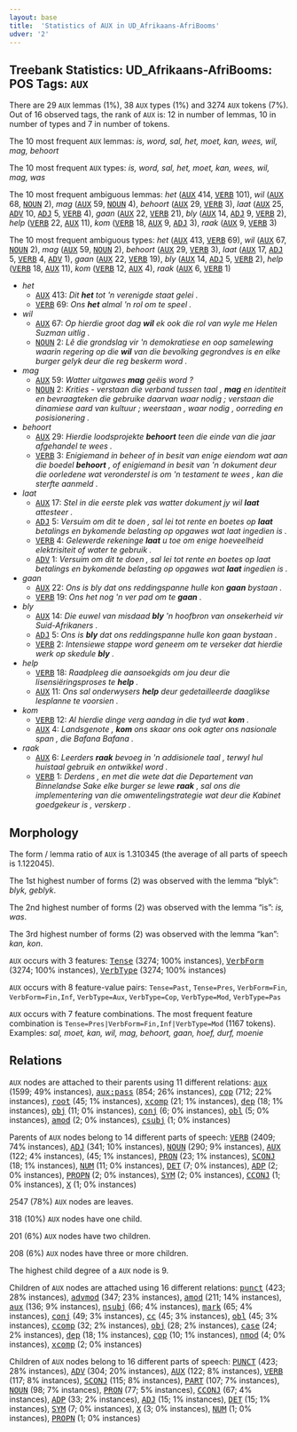 ```yaml
---
layout: base
title:  'Statistics of AUX in UD_Afrikaans-AfriBooms'
udver: '2'
---
```


## Treebank Statistics: UD_Afrikaans-AfriBooms: POS Tags: `AUX`

There are 29 `AUX` lemmas (1%), 38 `AUX` types (1%) and 3274 `AUX` tokens (7%).
Out of 16 observed tags, the rank of `AUX` is: 12 in number of lemmas, 10 in number of types and 7 in number of tokens.

The 10 most frequent `AUX` lemmas: <em>is, word, sal, het, moet, kan, wees, wil, mag, behoort</em>

The 10 most frequent `AUX` types:  <em>is, word, sal, het, moet, kan, wees, wil, mag, was</em>

The 10 most frequent ambiguous lemmas: <em>het</em> (<tt><a href="af_afribooms-pos-AUX.html">AUX</a></tt> 414, <tt><a href="af_afribooms-pos-VERB.html">VERB</a></tt> 101), <em>wil</em> (<tt><a href="af_afribooms-pos-AUX.html">AUX</a></tt> 68, <tt><a href="af_afribooms-pos-NOUN.html">NOUN</a></tt> 2), <em>mag</em> (<tt><a href="af_afribooms-pos-AUX.html">AUX</a></tt> 59, <tt><a href="af_afribooms-pos-NOUN.html">NOUN</a></tt> 4), <em>behoort</em> (<tt><a href="af_afribooms-pos-AUX.html">AUX</a></tt> 29, <tt><a href="af_afribooms-pos-VERB.html">VERB</a></tt> 3), <em>laat</em> (<tt><a href="af_afribooms-pos-AUX.html">AUX</a></tt> 25, <tt><a href="af_afribooms-pos-ADV.html">ADV</a></tt> 10, <tt><a href="af_afribooms-pos-ADJ.html">ADJ</a></tt> 5, <tt><a href="af_afribooms-pos-VERB.html">VERB</a></tt> 4), <em>gaan</em> (<tt><a href="af_afribooms-pos-AUX.html">AUX</a></tt> 22, <tt><a href="af_afribooms-pos-VERB.html">VERB</a></tt> 21), <em>bly</em> (<tt><a href="af_afribooms-pos-AUX.html">AUX</a></tt> 14, <tt><a href="af_afribooms-pos-ADJ.html">ADJ</a></tt> 9, <tt><a href="af_afribooms-pos-VERB.html">VERB</a></tt> 2), <em>help</em> (<tt><a href="af_afribooms-pos-VERB.html">VERB</a></tt> 22, <tt><a href="af_afribooms-pos-AUX.html">AUX</a></tt> 11), <em>kom</em> (<tt><a href="af_afribooms-pos-VERB.html">VERB</a></tt> 18, <tt><a href="af_afribooms-pos-AUX.html">AUX</a></tt> 9, <tt><a href="af_afribooms-pos-ADJ.html">ADJ</a></tt> 3), <em>raak</em> (<tt><a href="af_afribooms-pos-AUX.html">AUX</a></tt> 9, <tt><a href="af_afribooms-pos-VERB.html">VERB</a></tt> 3)

The 10 most frequent ambiguous types:  <em>het</em> (<tt><a href="af_afribooms-pos-AUX.html">AUX</a></tt> 413, <tt><a href="af_afribooms-pos-VERB.html">VERB</a></tt> 69), <em>wil</em> (<tt><a href="af_afribooms-pos-AUX.html">AUX</a></tt> 67, <tt><a href="af_afribooms-pos-NOUN.html">NOUN</a></tt> 2), <em>mag</em> (<tt><a href="af_afribooms-pos-AUX.html">AUX</a></tt> 59, <tt><a href="af_afribooms-pos-NOUN.html">NOUN</a></tt> 2), <em>behoort</em> (<tt><a href="af_afribooms-pos-AUX.html">AUX</a></tt> 29, <tt><a href="af_afribooms-pos-VERB.html">VERB</a></tt> 3), <em>laat</em> (<tt><a href="af_afribooms-pos-AUX.html">AUX</a></tt> 17, <tt><a href="af_afribooms-pos-ADJ.html">ADJ</a></tt> 5, <tt><a href="af_afribooms-pos-VERB.html">VERB</a></tt> 4, <tt><a href="af_afribooms-pos-ADV.html">ADV</a></tt> 1), <em>gaan</em> (<tt><a href="af_afribooms-pos-AUX.html">AUX</a></tt> 22, <tt><a href="af_afribooms-pos-VERB.html">VERB</a></tt> 19), <em>bly</em> (<tt><a href="af_afribooms-pos-AUX.html">AUX</a></tt> 14, <tt><a href="af_afribooms-pos-ADJ.html">ADJ</a></tt> 5, <tt><a href="af_afribooms-pos-VERB.html">VERB</a></tt> 2), <em>help</em> (<tt><a href="af_afribooms-pos-VERB.html">VERB</a></tt> 18, <tt><a href="af_afribooms-pos-AUX.html">AUX</a></tt> 11), <em>kom</em> (<tt><a href="af_afribooms-pos-VERB.html">VERB</a></tt> 12, <tt><a href="af_afribooms-pos-AUX.html">AUX</a></tt> 4), <em>raak</em> (<tt><a href="af_afribooms-pos-AUX.html">AUX</a></tt> 6, <tt><a href="af_afribooms-pos-VERB.html">VERB</a></tt> 1)


* <em>het</em>
  * <tt><a href="af_afribooms-pos-AUX.html">AUX</a></tt> 413: <em>Dit <b>het</b> tot 'n verenigde staat gelei .</em>
  * <tt><a href="af_afribooms-pos-VERB.html">VERB</a></tt> 69: <em>Ons <b>het</b> almal 'n rol om te speel .</em>
* <em>wil</em>
  * <tt><a href="af_afribooms-pos-AUX.html">AUX</a></tt> 67: <em>Op hierdie groot dag <b>wil</b> ek ook die rol van wyle me Helen Suzman uitlig .</em>
  * <tt><a href="af_afribooms-pos-NOUN.html">NOUN</a></tt> 2: <em>Lê die grondslag vir 'n demokratiese en oop samelewing waarin regering op die <b>wil</b> van die bevolking gegrondves is en elke burger gelyk deur die reg beskerm word .</em>
* <em>mag</em>
  * <tt><a href="af_afribooms-pos-AUX.html">AUX</a></tt> 59: <em>Watter uitgawes <b>mag</b> geëis word ?</em>
  * <tt><a href="af_afribooms-pos-NOUN.html">NOUN</a></tt> 2: <em>Krities - verstaan die verband tussen taal , <b>mag</b> en identiteit en bevraagteken die gebruike daarvan waar nodig ; verstaan die dinamiese aard van kultuur ; weerstaan , waar nodig , oorreding en posisionering .</em>
* <em>behoort</em>
  * <tt><a href="af_afribooms-pos-AUX.html">AUX</a></tt> 29: <em>Hierdie loodsprojekte <b>behoort</b> teen die einde van die jaar afgehandel te wees .</em>
  * <tt><a href="af_afribooms-pos-VERB.html">VERB</a></tt> 3: <em>Enigiemand in beheer of in besit van enige eiendom wat aan die boedel <b>behoort</b> , of enigiemand in besit van 'n dokument deur die oorledene wat veronderstel is om 'n testament te wees , kan die sterfte aanmeld .</em>
* <em>laat</em>
  * <tt><a href="af_afribooms-pos-AUX.html">AUX</a></tt> 17: <em>Stel in die eerste plek vas watter dokument jy wil <b>laat</b> attesteer .</em>
  * <tt><a href="af_afribooms-pos-ADJ.html">ADJ</a></tt> 5: <em>Versuim om dit te doen , sal lei tot rente en boetes op <b>laat</b> betalings en bykomende belasting op opgawes wat laat ingedien is .</em>
  * <tt><a href="af_afribooms-pos-VERB.html">VERB</a></tt> 4: <em>Gelewerde rekeninge <b>laat</b> u toe om enige hoeveelheid elektrisiteit of water te gebruik .</em>
  * <tt><a href="af_afribooms-pos-ADV.html">ADV</a></tt> 1: <em>Versuim om dit te doen , sal lei tot rente en boetes op laat betalings en bykomende belasting op opgawes wat <b>laat</b> ingedien is .</em>
* <em>gaan</em>
  * <tt><a href="af_afribooms-pos-AUX.html">AUX</a></tt> 22: <em>Ons is bly dat ons reddingspanne hulle kon <b>gaan</b> bystaan .</em>
  * <tt><a href="af_afribooms-pos-VERB.html">VERB</a></tt> 19: <em>Ons het nog 'n ver pad om te <b>gaan</b> .</em>
* <em>bly</em>
  * <tt><a href="af_afribooms-pos-AUX.html">AUX</a></tt> 14: <em>Die euwel van misdaad <b>bly</b> 'n hoofbron van onsekerheid vir Suid-Afrikaners .</em>
  * <tt><a href="af_afribooms-pos-ADJ.html">ADJ</a></tt> 5: <em>Ons is <b>bly</b> dat ons reddingspanne hulle kon gaan bystaan .</em>
  * <tt><a href="af_afribooms-pos-VERB.html">VERB</a></tt> 2: <em>Intensiewe stappe word geneem om te verseker dat hierdie werk op skedule <b>bly</b> .</em>
* <em>help</em>
  * <tt><a href="af_afribooms-pos-VERB.html">VERB</a></tt> 18: <em>Raadpleeg die aansoekgids om jou deur die lisensiëringsproses te <b>help</b> .</em>
  * <tt><a href="af_afribooms-pos-AUX.html">AUX</a></tt> 11: <em>Ons sal onderwysers <b>help</b> deur gedetailleerde daaglikse lesplanne te voorsien .</em>
* <em>kom</em>
  * <tt><a href="af_afribooms-pos-VERB.html">VERB</a></tt> 12: <em>Al hierdie dinge verg aandag in die tyd wat <b>kom</b> .</em>
  * <tt><a href="af_afribooms-pos-AUX.html">AUX</a></tt> 4: <em>Landsgenote , <b>kom</b> ons skaar ons ook agter ons nasionale span , die Bafana Bafana .</em>
* <em>raak</em>
  * <tt><a href="af_afribooms-pos-AUX.html">AUX</a></tt> 6: <em>Leerders <b>raak</b> bevoeg in 'n addisionele taal , terwyl hul huistaal gebruik en ontwikkel word .</em>
  * <tt><a href="af_afribooms-pos-VERB.html">VERB</a></tt> 1: <em>Derdens , en met die wete dat die Departement van Binnelandse Sake elke burger se lewe <b>raak</b> , sal ons die implementering van die omwentelingstrategie wat deur die Kabinet goedgekeur is , verskerp .</em>

## Morphology

The form / lemma ratio of `AUX` is 1.310345 (the average of all parts of speech is 1.122045).

The 1st highest number of forms (2) was observed with the lemma “blyk”: <em>blyk, geblyk</em>.

The 2nd highest number of forms (2) was observed with the lemma “is”: <em>is, was</em>.

The 3rd highest number of forms (2) was observed with the lemma “kan”: <em>kan, kon</em>.

`AUX` occurs with 3 features: <tt><a href="af_afribooms-feat-Tense.html">Tense</a></tt> (3274; 100% instances), <tt><a href="af_afribooms-feat-VerbForm.html">VerbForm</a></tt> (3274; 100% instances), <tt><a href="af_afribooms-feat-VerbType.html">VerbType</a></tt> (3274; 100% instances)

`AUX` occurs with 8 feature-value pairs: `Tense=Past`, `Tense=Pres`, `VerbForm=Fin`, `VerbForm=Fin,Inf`, `VerbType=Aux`, `VerbType=Cop`, `VerbType=Mod`, `VerbType=Pas`

`AUX` occurs with 7 feature combinations.
The most frequent feature combination is `Tense=Pres|VerbForm=Fin,Inf|VerbType=Mod` (1167 tokens).
Examples: <em>sal, moet, kan, wil, mag, behoort, gaan, hoef, durf, moenie</em>


## Relations

`AUX` nodes are attached to their parents using 11 different relations: <tt><a href="af_afribooms-dep-aux.html">aux</a></tt> (1599; 49% instances), <tt><a href="af_afribooms-dep-aux-pass.html">aux:pass</a></tt> (854; 26% instances), <tt><a href="af_afribooms-dep-cop.html">cop</a></tt> (712; 22% instances), <tt><a href="af_afribooms-dep-root.html">root</a></tt> (45; 1% instances), <tt><a href="af_afribooms-dep-xcomp.html">xcomp</a></tt> (21; 1% instances), <tt><a href="af_afribooms-dep-dep.html">dep</a></tt> (18; 1% instances), <tt><a href="af_afribooms-dep-obj.html">obj</a></tt> (11; 0% instances), <tt><a href="af_afribooms-dep-conj.html">conj</a></tt> (6; 0% instances), <tt><a href="af_afribooms-dep-obl.html">obl</a></tt> (5; 0% instances), <tt><a href="af_afribooms-dep-amod.html">amod</a></tt> (2; 0% instances), <tt><a href="af_afribooms-dep-csubj.html">csubj</a></tt> (1; 0% instances)

Parents of `AUX` nodes belong to 14 different parts of speech: <tt><a href="af_afribooms-pos-VERB.html">VERB</a></tt> (2409; 74% instances), <tt><a href="af_afribooms-pos-ADJ.html">ADJ</a></tt> (341; 10% instances), <tt><a href="af_afribooms-pos-NOUN.html">NOUN</a></tt> (290; 9% instances), <tt><a href="af_afribooms-pos-AUX.html">AUX</a></tt> (122; 4% instances),  (45; 1% instances), <tt><a href="af_afribooms-pos-PRON.html">PRON</a></tt> (23; 1% instances), <tt><a href="af_afribooms-pos-SCONJ.html">SCONJ</a></tt> (18; 1% instances), <tt><a href="af_afribooms-pos-NUM.html">NUM</a></tt> (11; 0% instances), <tt><a href="af_afribooms-pos-DET.html">DET</a></tt> (7; 0% instances), <tt><a href="af_afribooms-pos-ADP.html">ADP</a></tt> (2; 0% instances), <tt><a href="af_afribooms-pos-PROPN.html">PROPN</a></tt> (2; 0% instances), <tt><a href="af_afribooms-pos-SYM.html">SYM</a></tt> (2; 0% instances), <tt><a href="af_afribooms-pos-CCONJ.html">CCONJ</a></tt> (1; 0% instances), <tt><a href="af_afribooms-pos-X.html">X</a></tt> (1; 0% instances)

2547 (78%) `AUX` nodes are leaves.

318 (10%) `AUX` nodes have one child.

201 (6%) `AUX` nodes have two children.

208 (6%) `AUX` nodes have three or more children.

The highest child degree of a `AUX` node is 9.

Children of `AUX` nodes are attached using 16 different relations: <tt><a href="af_afribooms-dep-punct.html">punct</a></tt> (423; 28% instances), <tt><a href="af_afribooms-dep-advmod.html">advmod</a></tt> (347; 23% instances), <tt><a href="af_afribooms-dep-amod.html">amod</a></tt> (211; 14% instances), <tt><a href="af_afribooms-dep-aux.html">aux</a></tt> (136; 9% instances), <tt><a href="af_afribooms-dep-nsubj.html">nsubj</a></tt> (66; 4% instances), <tt><a href="af_afribooms-dep-mark.html">mark</a></tt> (65; 4% instances), <tt><a href="af_afribooms-dep-conj.html">conj</a></tt> (49; 3% instances), <tt><a href="af_afribooms-dep-cc.html">cc</a></tt> (45; 3% instances), <tt><a href="af_afribooms-dep-obl.html">obl</a></tt> (45; 3% instances), <tt><a href="af_afribooms-dep-ccomp.html">ccomp</a></tt> (32; 2% instances), <tt><a href="af_afribooms-dep-obj.html">obj</a></tt> (28; 2% instances), <tt><a href="af_afribooms-dep-case.html">case</a></tt> (24; 2% instances), <tt><a href="af_afribooms-dep-dep.html">dep</a></tt> (18; 1% instances), <tt><a href="af_afribooms-dep-cop.html">cop</a></tt> (10; 1% instances), <tt><a href="af_afribooms-dep-nmod.html">nmod</a></tt> (4; 0% instances), <tt><a href="af_afribooms-dep-xcomp.html">xcomp</a></tt> (2; 0% instances)

Children of `AUX` nodes belong to 16 different parts of speech: <tt><a href="af_afribooms-pos-PUNCT.html">PUNCT</a></tt> (423; 28% instances), <tt><a href="af_afribooms-pos-ADV.html">ADV</a></tt> (304; 20% instances), <tt><a href="af_afribooms-pos-AUX.html">AUX</a></tt> (122; 8% instances), <tt><a href="af_afribooms-pos-VERB.html">VERB</a></tt> (117; 8% instances), <tt><a href="af_afribooms-pos-SCONJ.html">SCONJ</a></tt> (115; 8% instances), <tt><a href="af_afribooms-pos-PART.html">PART</a></tt> (107; 7% instances), <tt><a href="af_afribooms-pos-NOUN.html">NOUN</a></tt> (98; 7% instances), <tt><a href="af_afribooms-pos-PRON.html">PRON</a></tt> (77; 5% instances), <tt><a href="af_afribooms-pos-CCONJ.html">CCONJ</a></tt> (67; 4% instances), <tt><a href="af_afribooms-pos-ADP.html">ADP</a></tt> (33; 2% instances), <tt><a href="af_afribooms-pos-ADJ.html">ADJ</a></tt> (15; 1% instances), <tt><a href="af_afribooms-pos-DET.html">DET</a></tt> (15; 1% instances), <tt><a href="af_afribooms-pos-SYM.html">SYM</a></tt> (7; 0% instances), <tt><a href="af_afribooms-pos-X.html">X</a></tt> (3; 0% instances), <tt><a href="af_afribooms-pos-NUM.html">NUM</a></tt> (1; 0% instances), <tt><a href="af_afribooms-pos-PROPN.html">PROPN</a></tt> (1; 0% instances)

